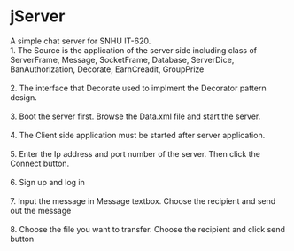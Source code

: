 # jServer
A simple chat server for SNHU IT-620.
<br>1. The Source is the application of the server side including class of ServerFrame, Message, SocketFrame, Database, ServerDice, BanAuthorization, Decorate, EarnCreadit, GroupPrize</br>
  <br>2. The interface that Decorate used to implment the Decorator pattern design.</br>
  <br>3. Boot the server first. Browse the Data.xml file and start the server.</br>
  <br>4. The Client side application must be started after server application.</br>
  <br>5. Enter the Ip address and port number of the server. Then click the Connect button. </br>
  <br>6. Sign up and log in</br>
  <br>7. Input the message in Message textbox. Choose the recipient and send out the message</br>
  <br>8. Choose the file you want to transfer. Choose the recipient and click send button</br>
  
